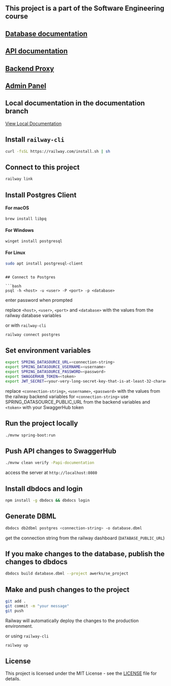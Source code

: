 ## This project is a part of the Software Engineering course

## [Database documentation](https://dbdocs.io/awerks/se_project?view=relationships)

## [API documentation](https://app.swaggerhub.com/apis/softwareproject-afb/Software_project/1.0.0)

## [Backend Proxy](https://se-backend.up.railway.app)

## [Admin Panel](https://admin-dashboard-se-project.up.railway.app/)

## Local documentation in the documentation branch

[View Local Documentation](https://github.com/awerks/software_backend/tree/documentation)

## Install `railway-cli`

```bash
curl -fsSL https://railway.com/install.sh | sh
```

## Connect to this project

```bash
railway link
```

## Install Postgres Client

#### For macOS

```bash
brew install libpq
```

#### For Windows

```bash
winget install postgresql
```

#### For Linux

```bash
sudo apt install postgresql-client
```

````

## Connect to Postgres

```bash
psql -h <host> -u <user> -P <port> -p <database>
````

enter password when prompted

replace `<host>`, `<user>`, `<port>` and `<database>` with the values from the railway database variables

or with `railway-cli`

```bash
railway connect postgres
```

## Set environment variables

```bash
export SPRING_DATASOURCE_URL=<connection-string>
export SPRING_DATASOURCE_USERNAME=<username>
export SPRING_DATASOURCE_PASSWORD=<password>
export SWAGGERHUB_TOKEN=<token>
export JWT_SECRET=<your-very-long-secret-key-that-is-at-least-32-characters-long>
```

replace `<connection-string>`, `<username>`, `<password>` with the values from the railway backend variables
for `<connection-string>` use SPRING_DATASOURCE_PUBLIC_URL from the backend variables
and `<token>` with your SwaggerHub token

## Run the project locally

```bash
./mvnw spring-boot:run
```

## Push API changes to SwaggerHub

```bash
./mvnw clean verify -Papi-documentation
```

access the server at `http://localhost:8080`

## Install dbdocs and login

```bash
npm install -g dbdocs && dbdocs login
```

## Generate DBML

```bash
dbdocs db2dbml postgres <connection-string> -o database.dbml
```

get the connection string from the railway dashboard (`DATABASE_PUBLIC_URL`)

## If you make changes to the database, publish the changes to dbdocs

```bash
dbdocs build database.dbml --project awerks/se_project
```

## Make and push changes to the project

```bash
git add .
git commit -m "your message"
git push
```

Railway will automatically deploy the changes to the production environment.

or using `railway-cli`

```bash
railway up
```

## License

This project is licensed under the MIT License - see the [LICENSE](LICENSE) file for details.
